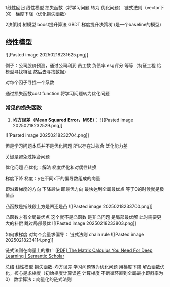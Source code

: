 1线性回归
线性模型 
损失函数（将学习问题 转为 优化问题） 
链式法则（vector下的）
梯度下降（优化损失函数）

2决策树
树模型
boost提升算法
GBDT 梯度提升决策树 (是一个baseline的模型)




## 线性模型
![[Pasted image 20250218231625.png]]


例子：公司股价预测，通过公司利润 员工数 负债率 esg评分 等等（特征工程 给模型寻找特征 然后去寻找数据）

对每个因子寻找一个系数 


通过损失函数cost function 将学习问题转为优化问题
### **常见的损失函数**

1. **均方误差（Mean Squared Error，MSE）**：
![[Pasted image 20250218232529.png]]

![[Pasted image 20250218232704.png]]


但是学习问题本质并不是优化问题
所以存在过拟合 泛化能力差

关键是避免过拟合问题



优化问题
凸优化：解法   梯度优化和对偶性转换

梯度下降
梯度：y在不同x下的偏导数组成的向量

即沿着梯度的方向 下降最快  即最优方向 最快达到全局最优点
等于0的时候就是极值点


凸函数是指线段上方是凹还是凸
![[Pasted image 20250218233700.png]]


凸函数才有全局最优点
这个就不是凸函数 是非凸问题  是局部最优解 此时需要更大的补偿 跳过局部最优
![[Pasted image 20250218233803.png]]


如何求梯度 对每个变量求偏导：
链式法则 chain rule
![[Pasted image 20250218234114.png]]


链式法则在向量上的推广
[[PDF] The Matrix Calculus You Need For Deep Learning | Semantic Scholar](https://www.semanticscholar.org/reader/392ca3a7132c9ab6b3c88088f6d861c9fad25f40)



总结
线性模型 
损失函数-均方误差 学习问题转为优化问题
用梯度下降 解凸函数优化，核心是求梯度（初始梯度计算误差 计算梯度 不断循环直到全局最小即斜率为0）
数学算法：向量化的链式法则

